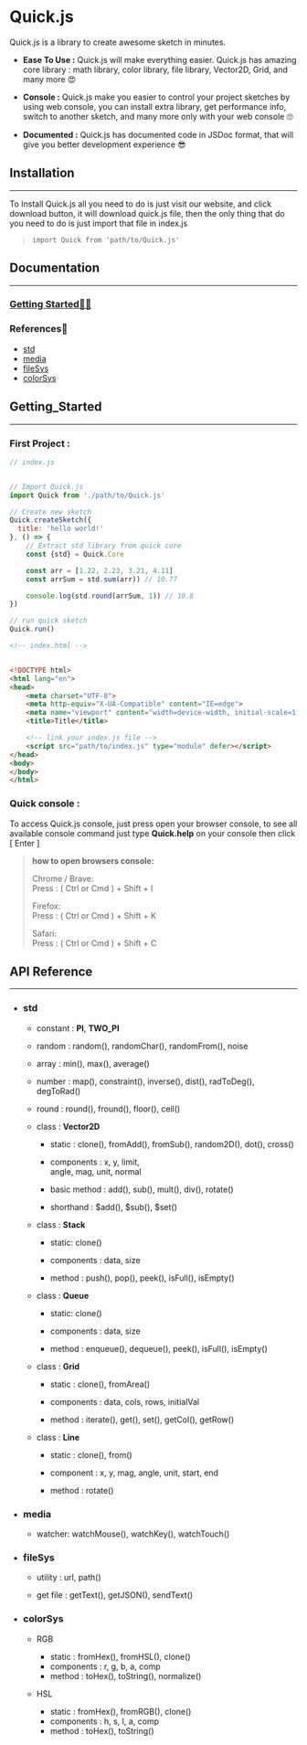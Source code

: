 # Quick.js

Quick.js is a library to create awesome sketch in minutes.

- **Ease To Use :** Quick.js will make everything easier. Quick.js has amazing core library : math library, color library, file library, Vector2D, Grid, and many more 😍

- **Console :** Quick.js make you easier to control your project sketches by using web console, you can install extra library, get performance info, switch to another sketch, and many more only with your web console 🙄

- **Documented :** Quick.js has documented code in JSDoc format, that will give you better
development experience 😎

## **Installation**

___

To Install Quick.js all you need to do is just
visit our website, and click download button, it will download quick.js file, then the only thing that do you need to do is just import that file in index.js

> `import Quick from 'path/to/Quick.js'`

## **Documentation**

___

### [Getting Started🐱‍👤](#Getting_Started)

### References📃

- [std](#std)
- [media](#media)
- [fileSys](#fileSys)
- [colorSys](#colorSys)

## **Getting_Started**

___

### **First Project :**

```javascript
// index.js


// Import Quick.js
import Quick from './path/to/Quick.js'

// Create new sketch
Quick.createSketch({
  title: 'hello world!'
}, () => {
    // Extract std library from quick core
    const {std} = Quick.Core

    const arr = [1.22, 2.23, 3.21, 4.11]
    const arrSum = std.sum(arr)) // 10.77

    console.log(std.round(arrSum, 1)) // 10.8
})

// run quick sketch
Quick.run()

```

```HTML
<!-- index.html -->


<!DOCTYPE html>
<html lang="en">
<head>
    <meta charset="UTF-8">
    <meta http-equiv="X-UA-Compatible" content="IE=edge">
    <meta name="viewport" content="width=device-width, initial-scale=1.0">
    <title>Title</title>

    <!-- link your index.js file -->
    <script src="path/to/index.js" type="module" defer></script>
</head>
<body>
</body>
</html>

```

### **Quick console :**

To access Quick.js console, just press open your browser console, to see all available console command just type **Quick.help** on your console then click [ Enter ]

>  
> **how to open browsers console:**  
>
> Chrome / Brave:  
> Press : ( Ctrl or Cmd ) + Shift + I
>
> Firefox:  
> Press : ( Ctrl or Cmd ) + Shift + K
>
> Safari:  
> Press : ( Ctrl or Cmd ) + Shift + C
>  
<!-- 
### **Install library :**

Quick.js has some extra library that can be downloaded using your browser console, to install a quick library, you can type

> Quick.install('library_name')

on your browser console -->

## **API Reference**

___

- ### **std**

  - constant : **PI**, **TWO_PI**

  - random : random(), randomChar(), randomFrom(), noise

  - array : min(), max(), average()

  - number : map(), constraint(), inverse(), dist(), radToDeg(), degToRad()

  - round : round(), fround(), floor(), ceil()

  - class : **Vector2D**
    - static : clone(), fromAdd(), fromSub(), random2D(), dot(), cross()

    - components : x, y, limit,  
    angle, mag, unit, normal

    - basic method : add(), sub(), mult(), div(), rotate()
    - shorthand : $add(), $sub(), $set()

  - class : **Stack**
    - static: clone()

    - components : data, size

    - method : push(), pop(), peek(), isFull(), isEmpty()

  - class : **Queue**
    - static: clone()

    - components : data, size

    - method : enqueue(), dequeue(), peek(), isFull(), isEmpty()

  - class : **Grid**
    - static : clone(), fromArea()

    - components : data, cols, rows, initialVal

    - method : iterate(), get(), set(), getCol(), getRow()

  - class : **Line**
    - static : clone(), from()

    - component : x, y, mag, angle, unit, start, end

    - method : rotate()

- ### **media**

  - watcher: watchMouse(), watchKey(), watchTouch()

- ### **fileSys**

  - utility : url, path()

  - get file : getText(), getJSON(), sendText()

- ### **colorSys**

  - RGB
    - static : fromHex(), fromHSL(), clone()
    - components : r, g, b, a, comp
    - method : toHex(), toString(), normalize()

  - HSL
    - static : fromHex(), fromRGB(), clone()
    - components : h, s, l, a, comp
    - method : toHex(), toString()

<!-- 
## **Future Plan**

___

- ❕ Add Image and Audio library

- ❕ Add more basic data structure : Heap, Linked List, Graph

- ❕ Add Media Capture method : Video capture, Image capture, Audio Capture -->
